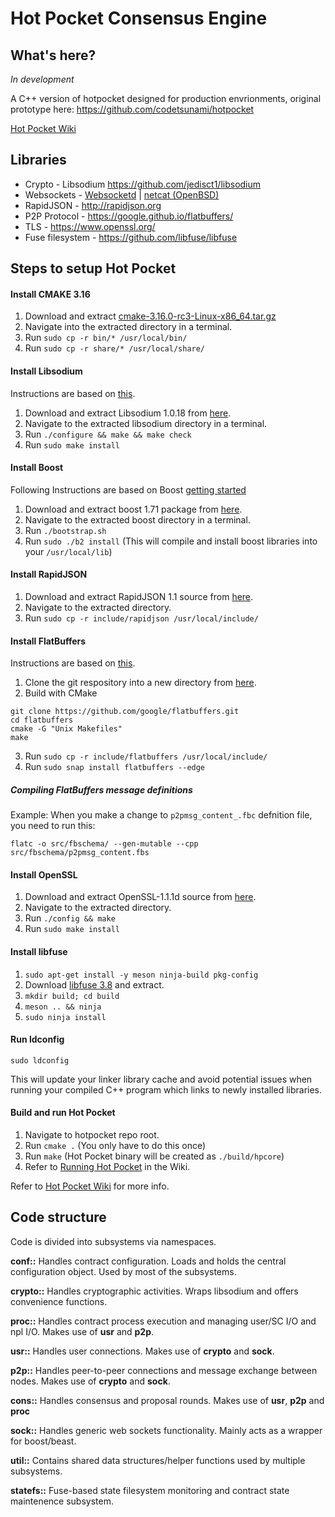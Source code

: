 # Hot Pocket Consensus Engine

## What's here?
*In development*

A C++ version of hotpocket designed for production envrionments, original prototype here: https://github.com/codetsunami/hotpocket

[Hot Pocket Wiki](https://github.com/HotPocketDev/core/wiki/Hot-Pocket-Wiki)

## Libraries
* Crypto - Libsodium https://github.com/jedisct1/libsodium
* Websockets - [Websocketd](https://github.com/joewalnes/websocketd) | [netcat (OpenBSD)](https://man.openbsd.org/nc.1)
* RapidJSON - http://rapidjson.org
* P2P Protocol - https://google.github.io/flatbuffers/
* TLS - https://www.openssl.org/
* Fuse filesystem - https://github.com/libfuse/libfuse

## Steps to setup Hot Pocket

#### Install CMAKE 3.16
1. Download and extract [cmake-3.16.0-rc3-Linux-x86_64.tar.gz](https://github.com/Kitware/CMake/releases/download/v3.16.0-rc3/cmake-3.16.0-rc3-Linux-x86_64.tar.gz)
2. Navigate into the extracted directory in a terminal.
3. Run `sudo cp -r bin/* /usr/local/bin/`
4. Run `sudo cp -r share/* /usr/local/share/`

#### Install Libsodium
Instructions are based on [this](https://libsodium.gitbook.io/doc/installation).

1. Download and extract Libsodium 1.0.18 from [here](https://download.libsodium.org/libsodium/releases/libsodium-1.0.18-stable.tar.gz).
2. Navigate to the extracted libsodium directory in a terminal.
3. Run `./configure && make && make check`
4. Run `sudo make install`

#### Install Boost
Following Instructions are based on Boost [getting started](https://www.boost.org/doc/libs/1_71_0/more/getting_started/unix-variants.html#prepare-to-use-a-boost-library-binary)

1. Download and extract boost 1.71 package from [here](https://www.boost.org/users/history/version_1_71_0.html).
2. Navigate to the extracted boost directory in a terminal.
3. Run `./bootstrap.sh`
4. Run `sudo ./b2 install` (This will compile and install boost libraries into your `/usr/local/lib`)

#### Install RapidJSON
1. Download and extract RapidJSON 1.1 source from [here](https://github.com/Tencent/rapidjson/archive/v1.1.0.tar.gz).
2. Navigate to the extracted directory.
3. Run `sudo cp -r include/rapidjson /usr/local/include/`

#### Install FlatBuffers
Instructions are based on [this](https://google.github.io/flatbuffers/).

1. Clone the git respository into a new directory from [here](https://github.com/google/flatbuffers).
2. Build with CMake
```
git clone https://github.com/google/flatbuffers.git
cd flatbuffers
cmake -G "Unix Makefiles"
make
```
3. Run `sudo cp -r include/flatbuffers /usr/local/include/`
4. Run `sudo snap install flatbuffers --edge`

##### Compiling FlatBuffers message definitions
Example: When you make a change to `p2pmsg_content_.fbc` defnition file, you need to run this:

`flatc -o src/fbschema/ --gen-mutable --cpp src/fbschema/p2pmsg_content.fbs`

#### Install OpenSSL
1. Download and extract OpenSSL-1.1.1d source from [here](https://www.openssl.org/source/openssl-1.1.1d.tar.gz).
2. Navigate to the extracted directory.
3. Run `./config && make`
4. Run `sudo make install`

#### Install libfuse
1. `sudo apt-get install -y meson ninja-build pkg-config`
2. Download [libfuse 3.8](https://github.com/libfuse/libfuse/releases/download/fuse-3.8.0/fuse-3.8.0.tar.xz) and extract.
3. `mkdir build; cd build`
4. `meson .. && ninja`
6. `sudo ninja install`

#### Run ldconfig
`sudo ldconfig`

This will update your linker library cache and avoid potential issues when running your compiled C++ program which links to newly installed libraries.

#### Build and run Hot Pocket
1. Navigate to hotpocket repo root.
1. Run `cmake .` (You only have to do this once)
1. Run `make` (Hot Pocket binary will be created as `./build/hpcore`)
1. Refer to [Running Hot Pocket](https://github.com/HotPocketDev/core/wiki/Running-Hot-Pocket) in the Wiki.

Refer to [Hot Pocket Wiki](https://github.com/HotPocketDev/core/wiki/Hot-Pocket-Wiki) for more info.

## Code structure
Code is divided into subsystems via namespaces.

**conf::** Handles contract configuration. Loads and holds the central configuration object. Used by most of the subsystems.

**crypto::** Handles cryptographic activities. Wraps libsodium and offers convenience functions.

**proc::** Handles contract process execution and managing user/SC I/O and npl I/O. Makes use of **usr** and **p2p**.

**usr::** Handles user connections. Makes use of **crypto** and **sock**.

**p2p::** Handles peer-to-peer connections and message exchange between nodes. Makes use of **crypto** and **sock**.

**cons::** Handles consensus and proposal rounds. Makes use of **usr**, **p2p** and **proc**

**sock::** Handles generic web sockets functionality. Mainly acts as a wrapper for boost/beast.

**util::** Contains shared data structures/helper functions used by multiple subsystems.

**statefs::** Fuse-based state filesystem monitoring and contract state maintenence subsystem.